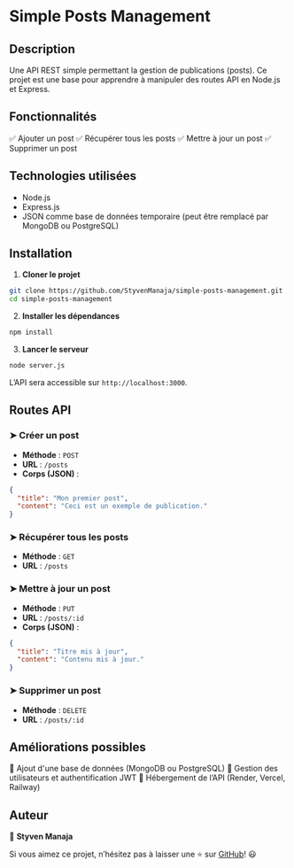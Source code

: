 # Simple Posts Management

## Description
Une API REST simple permettant la gestion de publications (posts). Ce projet est une base pour apprendre à manipuler des routes API en Node.js et Express.

## Fonctionnalités
✅ Ajouter un post
✅ Récupérer tous les posts
✅ Mettre à jour un post
✅ Supprimer un post

## Technologies utilisées
- Node.js
- Express.js
- JSON comme base de données temporaire (peut être remplacé par MongoDB ou PostgreSQL)

## Installation

1. **Cloner le projet**
```bash
git clone https://github.com/StyvenManaja/simple-posts-management.git
cd simple-posts-management
```
2. **Installer les dépendances**
```bash
npm install
```
3. **Lancer le serveur**
```bash
node server.js
```
L’API sera accessible sur `http://localhost:3000`.

## Routes API

### ➤ Créer un post
- **Méthode** : `POST`
- **URL** : `/posts`
- **Corps (JSON)** :
```json
{
  "title": "Mon premier post",
  "content": "Ceci est un exemple de publication."
}
```

### ➤ Récupérer tous les posts
- **Méthode** : `GET`
- **URL** : `/posts`

### ➤ Mettre à jour un post
- **Méthode** : `PUT`
- **URL** : `/posts/:id`
- **Corps (JSON)** :
```json
{
  "title": "Titre mis à jour",
  "content": "Contenu mis à jour."
}
```

### ➤ Supprimer un post
- **Méthode** : `DELETE`
- **URL** : `/posts/:id`

## Améliorations possibles
🚀 Ajout d'une base de données (MongoDB ou PostgreSQL)
🚀 Gestion des utilisateurs et authentification JWT
🚀 Hébergement de l’API (Render, Vercel, Railway)

## Auteur
👤 **Styven Manaja**

Si vous aimez ce projet, n’hésitez pas à laisser une ⭐ sur [GitHub](https://github.com/StyvenManaja/simple-posts-management)! 😃

